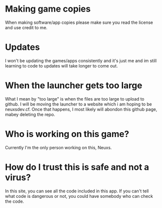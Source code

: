 # Making game copies

When making software/app copies please make sure you read the license and use credit to me.

# Updates

I won't be updating the games/apps consistently and it's just me and im still learning to code to updates will take longer to come out.

# When the launcher gets too large

What I mean by "too large" is when the files are too large to upload to github. I will be moving the launcher to a website which i am hoping to be neuxsdev.cf. Once that happens, I most likely will abondon this github page, mabey deleting the repo.

# Who is working on this game?

Currently I'm the only person working on this, Neuxs.

# How do I trust this is safe and not a virus?

In this site, you can see all the code included in this app. If you can't tell what code is dangerous or not, you could have somebody who can check the code.
